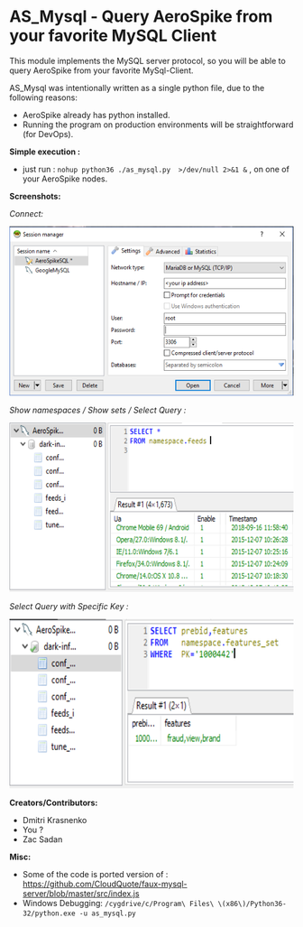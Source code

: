 # AS_Mysql - Query AeroSpike from your favorite MySQL Client

This module implements the MySQL server protocol, so you will be able to query AeroSpike from your favorite MySql-Client.

AS_Mysql was intentionally written as a single python file, due to the following reasons:

- AeroSpike already has python installed.
- Running the program on production environments will be straightforward (for DevOps).

**Simple execution :**

- just run : `nohup python36 ./as_mysql.py  >/dev/null 2>&1 &` , on one of your AeroSpike nodes.

**Screenshots:**


*Connect:*

<img src="README_imgs/connect.png" height="300">

*Show namespaces / Show sets / Select Query :*

<img src="README_imgs/select.png" height="300">

*Select Query with Specific Key :*

<img src="README_imgs/select_pk.png" height="300">


**Creators/Contributors:**

- Dmitri Krasnenko
- You ?
- Zac Sadan


**Misc:**

- Some of the code is ported version of : https://github.com/CloudQuote/faux-mysql-server/blob/master/src/index.js
- Windows Debugging: `/cygdrive/c/Program\ Files\ \(x86\)/Python36-32/python.exe -u as_mysql.py`
